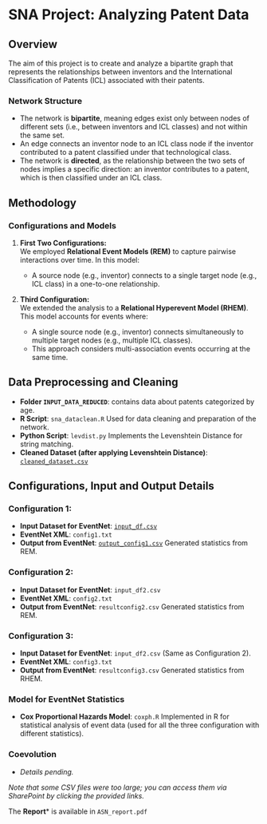
# SNA Project: Analyzing Patent Data

## Overview
The aim of this project is to create and analyze a bipartite graph that represents the relationships between inventors and the International Classification of Patents (ICL) associated with their patents.

### Network Structure
- The network is **bipartite**, meaning edges exist only between nodes of different sets (i.e., between inventors and ICL classes) and not within the same set. 
- An edge connects an inventor node to an ICL class node if the inventor contributed to a patent classified under that technological class. 
- The network is **directed**, as the relationship between the two sets of nodes implies a specific direction: an inventor contributes to a patent, which is then classified under an ICL class.

## Methodology

### Configurations and Models
1. **First Two Configurations:**  
   We employed **Relational Event Models (REM)** to capture pairwise interactions over time. In this model:
   - A source node (e.g., inventor) connects to a single target node (e.g., ICL class) in a one-to-one relationship.

2. **Third Configuration:**  
   We extended the analysis to a **Relational Hyperevent Model (RHEM)**. This model accounts for events where:
   - A single source node (e.g., inventor) connects simultaneously to multiple target nodes (e.g., multiple ICL classes).
   - This approach considers multi-association events occurring at the same time.


## Data Preprocessing and Cleaning
- **Folder `INPUT_DATA_REDUCED`**: contains data about patents categorized by age.
- **R Script**: `sna_dataclean.R` Used for data cleaning and preparation of the network.
- **Python Script**: `levdist.py` Implements the Levenshtein Distance for string matching.
- **Cleaned Dataset (after applying Levenshtein Distance)**: [`cleaned_dataset.csv`](https://usi365.sharepoint.com/:x:/s/SNAProject/Ef1jzjqsx8VDto9HHC7H1g4BCQLDJzfParvioAG-8CktvA?e=iz5T6K)

## Configurations, Input and Output Details
### Configuration 1:
- **Input Dataset for EventNet**: [`input_df.csv`](https://usi365.sharepoint.com/:x:/s/SNAProject/ETjy0UYSpTpDrZhjJc8x8BoBl36K9FhjoR6LwDX-wg3uXA?e=0inyMh)
- **EventNet XML**: `config1.txt`
- **Output from EventNet**: [`output_config1.csv`](https://usi365.sharepoint.com/:x:/s/SNAProject/EV5RUj7p97tBo4LHiI1UpogBZgHzIStwVEj5hzn_uzcr-w?e=dK6fxr) Generated statistics from REM. 

### Configuration 2:
- **Input Dataset for EventNet**: `input_df2.csv`
- **EventNet XML**: `config2.txt`  
- **Output from EventNet**: `resultconfig2.csv` Generated statistics from REM.

### Configuration 3:
- **Input Dataset for EventNet**: `input_df2.csv` (Same as Configuration 2).
- **EventNet XML**: `config3.txt`  
- **Output from EventNet**: `resultconfig3.csv` Generated statistics from RHEM.

### Model for EventNet Statistics
- **Cox Proportional Hazards Model**: `coxph.R` Implemented in R for statistical analysis of event data (used for all the three configuration with different statistics).

### Coevolution 
- *Details pending.*

*Note that some CSV files were too large; you can access them via SharePoint by clicking the provided links.*

The **Report*** is available in `ASN_report.pdf`
